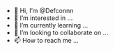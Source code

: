 - 👋 Hi, I’m @Defconnn
- 👀 I’m interested in ...
- 🌱 I’m currently learning ...
- 💞️ I’m looking to collaborate on ...
- 📫 How to reach me ...

<!---
Defconnn/Defconnn is a ✨ special ✨ repository because its `README.md` (this file) appears on your GitHub profile.
You can click the Preview link to take a look at your changes.
--->
